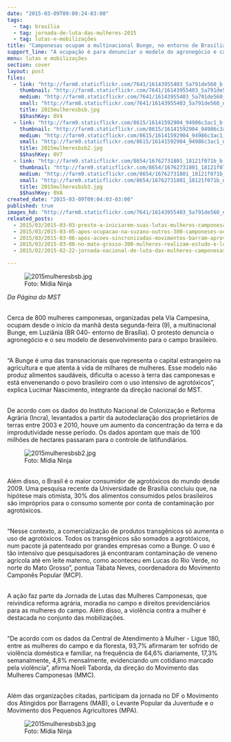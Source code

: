 ```yaml
---
date: "2015-03-09T09:00:24-03:00"
tags:
  - tag: brasília
  - tag: jornada-de-luta-das-mulheres-2015
  - tag: lutas-e-mobilizações
title: "Camponesas ocupam a multinacional Bunge, no entorno de Brasília"
support_line: "A ocupação é para denunciar o modelo do agronegócio e capital estrangeiro na agricultura, que atenta à vida de milhares de mulheres."
menu: lutas e mobilizações
section: cover
layout: post
files:
  - link: "http://farm8.staticflickr.com/7641/16143955403_5a791de560_b.jpg"
    thumbnail: "http://farm8.staticflickr.com/7641/16143955403_5a791de560_t.jpg"
    medium: "http://farm8.staticflickr.com/7641/16143955403_5a791de560_z.jpg"
    small: "http://farm8.staticflickr.com/7641/16143955403_5a791de560_n.jpg"
    title: 2015mulheresbsb.jpg
    $$hashKey: 0V4
  - link: "http://farm9.staticflickr.com/8615/16141592904_94986c3ac1_b.jpg"
    thumbnail: "http://farm9.staticflickr.com/8615/16141592904_94986c3ac1_t.jpg"
    medium: "http://farm9.staticflickr.com/8615/16141592904_94986c3ac1_z.jpg"
    small: "http://farm9.staticflickr.com/8615/16141592904_94986c3ac1_n.jpg"
    title: 2015mulheresbsb2.jpg
    $$hashKey: 0V7
  - link: "http://farm9.staticflickr.com/8654/16762731801_18121f071b_b.jpg"
    thumbnail: "http://farm9.staticflickr.com/8654/16762731801_18121f071b_t.jpg"
    medium: "http://farm9.staticflickr.com/8654/16762731801_18121f071b_z.jpg"
    small: "http://farm9.staticflickr.com/8654/16762731801_18121f071b_n.jpg"
    title: 2015mulheresbsb3.jpg
    $$hashKey: 0VA
created_date: "2015-03-09T09:04:03-03:00"
published: true
images_hd: "http://farm8.staticflickr.com/7641/16143955403_5a791de560_n.jpg"
releated_posts:
  - 2015/03/2015-03-03-preste-a-iniciarem-suas-lutas-mulheres-camponesas-prometem-enfrentar-o-modelo-do-agronegocio.md
  - 2015/03/2015-03-05-apos-ocupacao-na-suzano-outros-300-camponeses-ocupam-predio-da-ctnbio-em-bsb.md
  - 2015/03/2015-03-06-apos-acoes-sincronizadas-movimentos-barram-aprovacao-do-eucalipto-transgenico.md
  - 2015/03/2015-03-08-no-mato-grosso-300-mulheres-realizam-estudo-e-lutas-durante-jornada.md
  - 2015/02/2015-02-22-jornada-nacional-de-luta-das-mulheres-camponesas.md

---
```

<figure class="image"><img alt="2015mulheresbsb.jpg" src="http://farm8.staticflickr.com/7641/16143955403_5a791de560_b.jpg" />
<figcaption>Foto: M&iacute;dia Ninja</figcaption>
</figure>

<p><em>Da P&aacute;gina do MST</em></p>

<p><br />
Cerca de 800 mulheres camponesas, organizadas pela Via Campesina, ocupam desde o in&iacute;cio da manh&atilde; desta segunda-feira (9), a multinacional Bunge, em Luzi&acirc;nia (BR 040- entorno de Bras&iacute;lia). O protesto denuncia o agroneg&oacute;cio e o seu modelo de desenvolvimento para o campo brasileiro.</p>

<p><br />
&ldquo;A Bunge &eacute; uma das transnacionais que representa o capital estrangeiro na agricultura e que atenta &agrave; vida de milhares de mulheres. Esse modelo n&atilde;o produz alimentos saud&aacute;veis, dificulta o acesso &agrave; terra das camponesas e est&aacute; envenenando o povo brasileiro com o uso intensivo de agrot&oacute;xicos&rdquo;, explica Lucimar Nascimento, integrante da dire&ccedil;&atilde;o nacional do MST.</p>

<p><br />
De acordo com os dados do Instituto Nacional de Coloniza&ccedil;&atilde;o e Reforma Agr&aacute;ria (Incra), levantados a partir da autodeclara&ccedil;&atilde;o dos propriet&aacute;rios de terras entre 2003 e 2010, houve um aumento da concentra&ccedil;&atilde;o da terra e da improdutividade nesse per&iacute;odo. Os dados apontam que mais de 100 milh&otilde;es de hectares passaram para o controle de latifundi&aacute;rios.</p>

<figure class="image"><img alt="2015mulheresbsb2.jpg" src="http://farm9.staticflickr.com/8615/16141592904_94986c3ac1_b.jpg" />
<figcaption>Foto: M&iacute;dia Ninja</figcaption>
</figure>

<p><br />
Al&eacute;m disso, o Brasil &eacute; o maior consumidor de agrot&oacute;xicos do mundo desde 2009. Uma pesquisa recente da Universidade de Bras&iacute;lia concluiu que, na hip&oacute;tese mais otimista, 30% dos alimentos consumidos pelos brasileiros s&atilde;o impr&oacute;prios para o consumo somente por conta de contamina&ccedil;&atilde;o por agrot&oacute;xicos.</p>

<p><br />
&ldquo;Nesse contexto, a comercializa&ccedil;&atilde;o de produtos transg&ecirc;nicos s&oacute; aumenta o uso de agrot&oacute;xicos. Todos os transg&ecirc;nicos s&atilde;o somados a agrot&oacute;xicos, num pacote j&aacute; patenteado por grandes empresas como a Bunge. O uso &eacute; t&atilde;o intensivo que pesquisadores j&aacute; encontraram contamina&ccedil;&atilde;o de veneno agr&iacute;cola at&eacute; em leite materno, como aconteceu em Lucas do Rio Verde, no norte do Mato Grosso&rdquo;, pontua T&aacute;bata Neves, coordenadora do Movimento Campon&ecirc;s Popular (MCP).</p>

<p><br />
A a&ccedil;&atilde;o faz parte da Jornada de Lutas das Mulheres Camponesas, que reivindica reforma agr&aacute;ria, moradia no campo e direitos previdenci&aacute;rios para as mulheres do campo. Al&eacute;m disso, a viol&ecirc;ncia contra a mulher &eacute; destacada no conjunto das mobiliza&ccedil;&otilde;es.</p>

<p><br />
&ldquo;De acordo com os dados da Central de Atendimento &agrave; Mulher - Ligue 180, entre as mulheres do campo e da floresta, 93,7% afirmaram ter sofrido de viol&ecirc;ncia dom&eacute;stica e familiar, na frequ&ecirc;ncia de 64,6% diariamente, 17,3% semanalmente, 4,8% mensalmente, evidenciando um cotidiano marcado pela viol&ecirc;ncia&rdquo;, afirma Noeli Taborda, da dire&ccedil;&atilde;o do Movimento das Mulheres Camponesas (MMC).</p>

<p><br />
Al&eacute;m das organiza&ccedil;&otilde;es citadas, participam da jornada no DF o Movimento dos Atingidos por Barragens (MAB), o Levante Popular da Juventude e o Movimento dos Pequenos Agricultores (MPA).</p>

<figure class="image"><img alt="2015mulheresbsb3.jpg" src="http://farm9.staticflickr.com/8654/16762731801_18121f071b_b.jpg" />
<figcaption>Foto: M&iacute;dia Ninja</figcaption>
</figure>
